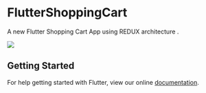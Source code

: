 # FlutterShoppingCart

A new Flutter Shopping Cart App using REDUX architecture .

<img src="https://i.imgur.com/mOgaEzv.gif" />

## Getting Started

For help getting started with Flutter, view our online
[documentation](https://flutter.io/).
